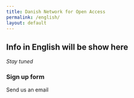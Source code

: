```yaml
---
title: Danish Network for Open Access
permalink: /english/
layout: default
---
```


## Info in English will be show here

_Stay tuned_


<aside>

  ### Sign up form
  
  Send us an email
  
</aside>
